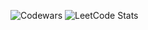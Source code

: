 ![Codewars](https://github.r2v.ch/codewars?user=suojae3&name=true&top_languages=true&stroke=%23b362ff&theme=purple_dark&cache_control=86400)
![LeetCode Stats](https://leetcard.jacoblin.cool/suojae3?theme=unicorn&font=Mukta&ext=heatmap)
